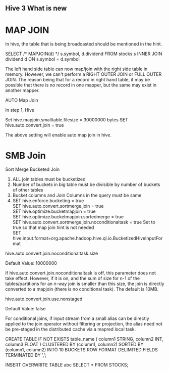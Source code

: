 ## Hive 3 What is new


# MAP JOIN 
In hive, the table that is being broadcasted should be mentioned in the hint. 

SELECT /* MAPJOIN(d) */ s.symbol, d.dividend
FROM stocks s INNER JOIN dividend d 
ON s.symbol = d.symbol

The left hand side table can now map/join with the right side table in memory. However, we can't perform a RIGHT OUTER JOIN or FULL OUTER JOIN. The reason being that for a record in right hand table, it may be possible that there is no record in one mapper, but the same may exist in another mapper. 

AUTO Map Join 

In step 1, Hive 

Set hive.mapjoin.smalltable.filesize = 30000000 bytes
SET hive.auto.convert.join = true

The above setting will enable auto map join in hive. 

# SMB Join 

Sort Merge Bucketed Join 
1. ALL join tables must be bucketized
2. Number of buckets in big table must be divisible by number of buckets of other tables
3. Bucket columns and Join Columns in the query must be same 
4. SET hive.enforce.bucketing = true  </br>
   SET hive.auto.convert.sortmerge.join = true  </br>
   SET hive.optimize.bucketmapjoin = true </br>
   SET hive.optimize.bucketmapjoin.sortedmerge  = true </br>
   SET hive.auto.convert.sortmerge.join.noconditionaltask = true Set to true so that map join hint is not needed  </br>
   SET hive.input.format=org.apache.hadoop.hive.ql.io.BucketizedHiveInputFormat  </br>

hive.auto.convert.join.noconditionaltask.size

Default Value: 10000000

If hive.auto.convert.join.noconditionaltask is off, this parameter does not take effect. However, if it is on, and the sum of size for n-1 of the tables/partitions for an n-way join is smaller than this size, the join is directly converted to a mapjoin (there is no conditional task). The default is 10MB.

hive.auto.convert.join.use.nonstaged

Default Value: false

For conditional joins, if input stream from a small alias can be directly applied to the join operator without filtering or projection, the alias need not be pre-staged in the distributed cache via a mapred local task.



CREATE TABLE IF NOT EXISTS table_name (
 column1 STRING, 
 column2 INT,
 column3 FLOAT
 ) CLUSTERED BY (column1, column2) SORTED BY (column1, column2) INTO 10 BUCKETS
 ROW FORMAT DELIMITED
 FIELDS TERMINATED BY ',';


INSERT OVERWRITE TABLE abc
SELECT * FROM STOCKS;

